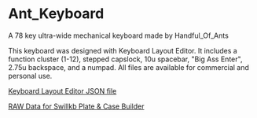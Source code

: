 # Ant_Keyboard
A 78 key ultra-wide mechanical keyboard made by Handful_Of_Ants

This keyboard was designed with Keyboard Layout Editor. It includes a function cluster (1-12), stepped capslock, 10u spacebar, "Big Ass Enter", 2.75u backspace, and a numpad. All files are available for commercial and personal use.


[Keyboard Layout Editor JSON file](https://github.com/handful-of-ants/Ant_Keyboard/blob/cd681aaa71999b1360a2ffdcdb4b7c783bee3a09/Keyboard%20Layout%20Editor%20File.json)

[RAW Data for Swillkb Plate & Case Builder](https://github.com/handful-of-ants/Ant_Keyboard/blob/a3d201603ccb423ad861aea34ee19734e81a41e1/RAW%20data%20for%20swillkb%20plate%20generator.txt)
